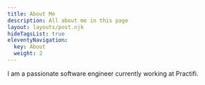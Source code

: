 ```yaml
---
title: About Me
description: All about me in this page
layout: layouts/post.njk
hideTagsList: true
eleventyNavigation:
  key: About
  weight: 2
---
```


I am a passionate software engineer currently working at Practifi. 